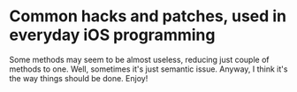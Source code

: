 # Common hacks and patches, used in everyday iOS programming

Some methods may seem to be almost useless, reducing just couple of methods to one. Well, sometimes it's just semantic issue. Anyway, I think it's the way things should be done. Enjoy!